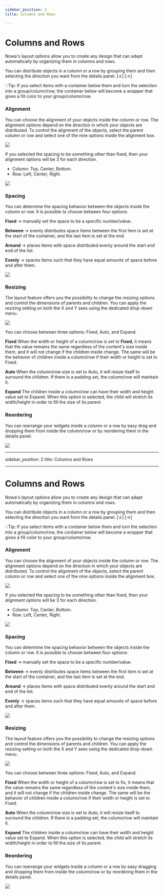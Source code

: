 ```yaml
---
sidebar_position: 2
title: Columns and Rows

---
```


# Columns and Rows

Nowa's layout options allow you to create any design that can adapt automatically by organizing them in columns and rows.

You can distribute objects in a column or a row by grouping them and then selecting the direction you want from the details panel.  [↓]  [→]

💡Tip: If you select items with a container below them and turn the selection into a group/column/row, the container below will become a wrapper that gives a fill color to your group/column/row.

### Alignment
You can choose the alignment of your objects inside the column or row. The alignment options depend on the direction in which your objects are distributed. 
To control the alignment of the objects, select the parent column or row and select one of the nine options inside the alignment box.

![](./img/alignment-9.gif)

If you selected the spacing to be something other than fixed, then your alignment options will be 3 for each direction.
- Column: Top, Center, Bottom.
- Row: Left, Center, Right.

![](./img/alignment-3.gif)


### Spacing
You can determine the spacing behavior between the objects inside the column or row. It is possible to choose between four options:

**Fixed** → manually set the space to be a specific number/value.

**Between** → evenly distributes space items between the first item is set at the start of the container, and the last item is set at the end.

**Around** → places items with space distributed evenly around the start and end of the list.

**Evenly** → spaces items such that they have equal amounts of space before and after them.

![](./img/spacing.png)

### Resizing
The layout feature offers you the possibility to change the resizing options and control the dimensions of parents and children.
You can apply the resizing setting on both the X and Y axes using the dedicated drop-down menu.

![](./img/resizing-options.png)

You can choose between three options: Fixed, Auto, and Expand.

**Fixed**
When the width or height of a column/row is set to **Fixed**, it means that the value remains the same regardless of the content's size inside them, and it will not change if the children inside change. 
The same will be the behavior of children inside a column/row if their width or height is set to Fixed.

**Auto**
When the column/row size is set to Auto, it will resize itself to surround the children.
If there is a padding set, the column/row will maintain it. 


**Expand**
The children inside a column/row can have their width and height value set to Expand. When this option is selected, the child will stretch its width/height in order to fill the size of its parent. 

### Reordering
You can rearrange your widgets inside a column or a row by easy drag and dropping them from inside the column/row or by reordering them in the details panel.

![](./img/reordering.gif)


---
sidebar_position: 2
title: Columns and Rows

---

# Columns and Rows

Nowa's layout options allow you to create any design that can adapt automatically by organizing them in columns and rows.

You can distribute objects in a column or a row by grouping them and then selecting the direction you want from the details panel.  [↓]  [→]

💡Tip: If you select items with a container below them and turn the selection into a group/column/row, the container below will become a wrapper that gives a fill color to your group/column/row.

### Alignment
You can choose the alignment of your objects inside the column or row. The alignment options depend on the direction in which your objects are distributed. 
To control the alignment of the objects, select the parent column or row and select one of the nine options inside the alignment box.

![](./img/alignment-9.gif)

If you selected the spacing to be something other than fixed, then your alignment options will be 3 for each direction.
- Column: Top, Center, Bottom.
- Row: Left, Center, Right.

![](./img/alignment-3.gif)


### Spacing
You can determine the spacing behavior between the objects inside the column or row. It is possible to choose between four options:

**Fixed** → manually set the space to be a specific number/value.

**Between** → evenly distributes space items between the first item is set at the start of the container, and the last item is set at the end.

**Around** → places items with space distributed evenly around the start and end of the list.

**Evenly** → spaces items such that they have equal amounts of space before and after them.

![](./img/spacing.png)

### Resizing
The layout feature offers you the possibility to change the resizing options and control the dimensions of parents and children.
You can apply the resizing setting on both the X and Y axes using the dedicated drop-down menu.

![](./img/resizing-options.png)

You can choose between three options: Fixed, Auto, and Expand.

**Fixed**
When the width or height of a column/row is set to fix, it means that the value remains the same regardless of the content's size inside them, and it will not change if the children inside change. 
The same will be the behavior of children inside a column/row if their width or height is set to Fixed.

**Auto**
When the column/row size is set to Auto, it will resize itself to surround the children.
If there is a padding set, the column/row will maintain it. 


**Expand**
The children inside a column/row can have their width and height value set to Expand. When this option is selected, the child will stretch its width/height in order to fill the size of its parent. 

### Reordering
You can rearrange your widgets inside a column or a row by easy dragging and dropping them from inside the column/row or by reordering them in the details panel.

![](./img/reordering.gif)


